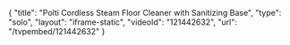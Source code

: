 {
    "title": "Polti Cordless Steam Floor Cleaner with Sanitizing Base",
    "type": "solo",
    "layout": "iframe-static",
    "videoId": "121442632",
    "url": "\/tvpembed\/121442632"
}